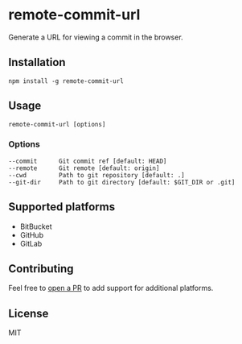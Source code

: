 # remote-commit-url

Generate a URL for viewing a commit in the browser.

## Installation

``` shell
npm install -g remote-commit-url
```

## Usage

``` shell
remote-commit-url [options]
```

### Options

``` shell
--commit      Git commit ref [default: HEAD]
--remote      Git remote [default: origin]
--cwd         Path to git repository [default: .]
--git-dir     Path to git directory [default: $GIT_DIR or .git]
```

## Supported platforms
* BitBucket
* GitHub
* GitLab

## Contributing

Feel free to [open a PR](https://github.com/madeleinedaly/remote-commit-url/compare) to add support for additional platforms.

## License

MIT
